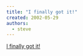 ```yaml
---
title: "I finally got it!"
created: 2002-05-29
authors: 
  - steve
---
```


[I finally got it!](http://www.pokeythepenguin.com/)
